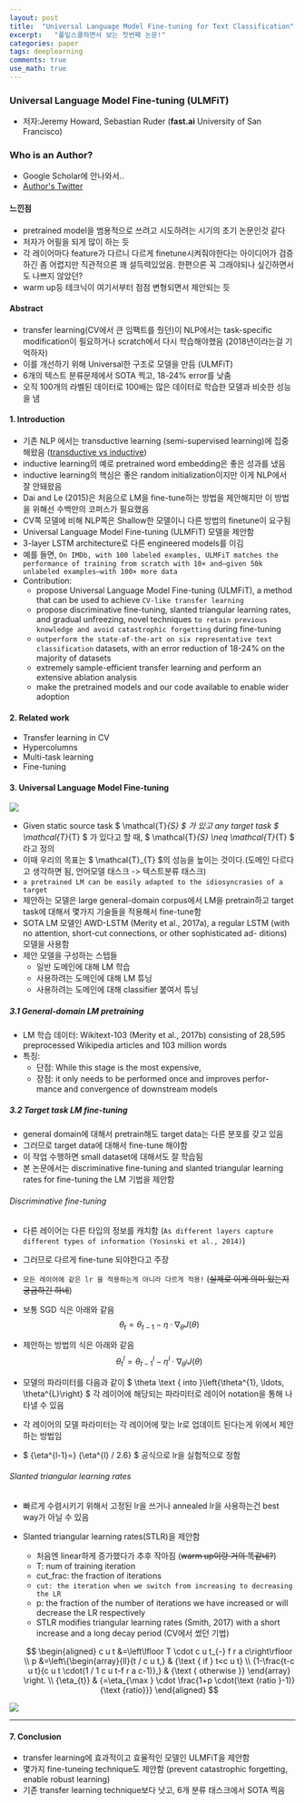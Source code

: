 ```yaml
---
layout: post
title:  "Universal Language Model Fine-tuning for Text Classification"
excerpt:   "풀잎스쿨하면서 보는 첫번째 논문!"
categories: paper
tags: deeplearning
comments: true
use_math: true
---
```




### Universal Language Model Fine-tuning (ULMFiT)
- 저자:Jeremy Howard, Sebastian Ruder (**fast.ai** University of San Francisco)

### Who is an Author?
- Google Scholar에 안나와서..
- [Author's Twitter](https://twitter.com/jeremyphoward)


#### 느낀점
- pretrained model을 범용적으로 쓰려고 시도하려는 시기의 초기 논문인것 같다
- 저자가 어필을 되게 많이 하는 듯
- 각 레이어마다 feature가 다르니 다르게 finetune시켜줘야한다는 아이디어가 검증하긴 좀 어렵지만 직관적으론 꽤 설득력있었음. 한편으론 꼭 그래야되나 싶긴하면서도 나쁘지 않았던?
- warm up등 테크닉이 여기서부터 점점 변형되면서 제안되는 듯

#### Abstract
- transfer learning(CV에서 큰 임팩트를 줬던)이 NLP에서는 task-specific modification이 필요하거나 scratch에서 다시 학습해야했음 (2018년이라는걸 기억하자)
- 이를 개선하기 위해 Universal한 구조로 모델을 만듬 (ULMFiT)
- 6개의 텍스트 분류문제에서 SOTA 찍고, 18-24% error를 낮춤
- 오직 100개의 라벨된 데이터로 100배는 많은 데이터로 학습한 모델과 비슷한 성능을 냄 

#### 1. Introduction
- 기존 NLP 에서는 transductive learning (semi-supervised learning)에 집중해왔음 ([transductive vs inductive](https://www.quora.com/What-is-the-difference-between-inductive-and-transductive-learning))
- inductive learning의 예로 pretrained word embedding은 좋은 성과를 냈음
- inductive learning의 핵심은 좋은 random initialization이지만 이게 NLP에서 잘 안돼왔음
- Dai and Le (2015)은 처음으로 LM을 fine-tune하는 방법을 제안해지만 이 방법을 위해선 수백만의 코퍼스가 필요했음
- CV쪽 모델에 비해 NLP쪽은 Shallow한 모델이니 다른 방법의 finetune이 요구됨
- Universal Language Model Fine-tuning (ULMFiT) 모델을 제안함
- 3-layer LSTM architecture로 다른 engineered models를 이김
- 예를 들면, ``` On IMDb, with 100 labeled examples, ULMFiT matches the performance of training from scratch with 10× and—given 50k unlabeled examples—with 100× more data ```
- Contribution:
   - propose Universal Language Model Fine-tuning (ULMFiT), a method that can be used to achieve ```CV-like transfer learning```
   -  propose discriminative fine-tuning, slanted triangular learning rates, and gradual unfreezing, novel techniques ```to retain previous knowledge and avoid catastrophic forgetting``` during fine-tuning
   - ```outperform the state-of-the-art on six representative text classification``` datasets, with an error reduction of 18-24% on the majority of datasets
   - extremely sample-efficient transfer learning and perform an extensive ablation analysis
   - make the pretrained models and our code available to enable wider adoption

#### 2. Related work

- Transfer learning in CV
- Hypercolumns
- Multi-task learning
- Fine-tuning

#### 3. Universal Language Model Fine-tuning
![](/img/markdown-img-paste-20191011222956536.png)

- Given static source task  $ \mathcal{T}_{S} $ 가 있고 any target task $ \mathcal{T}_{T} $ 가 있다고 할 때, $ \mathcal{T}_{S} \neq \mathcal{T}_{T} $ 라고 정의
- 이때 우리의 목표는 $ \mathcal{T}_{T} $의 성능을 높이는 것이다.(도메인 다르다고 생각하면 됨, 언어모델 태스크 -> 텍스트분류 태스크)
- ``` a pretrained LM can be easily adapted to the idiosyncrasies of a target ```
- 제안하는 모델은 large general-domain corpus에서 LM을 pretrain하고 target task에 대해서 몇가지 기술들을 적용해서 fine-tune함
- SOTA LM 모델인 AWD-LSTM (Merity et al., 2017a), a regular LSTM (with no attention, short-cut connections, or other sophisticated ad- ditions) 모델을 사용함
- 제안 모델을 구성하는 스텝들
   - 일반 도메인에 대해 LM 학습
   - 사용하려는 도메인에 대해 LM 튜닝
   - 사용하려는 도메인에 대해 classifier 붙여서 튜닝

##### 3.1 General-domain LM pretraining 
- LM 학습 데이터: Wikitext-103 (Merity et al., 2017b) consisting of 28,595 preprocessed Wikipedia articles and 103 million words
- 특징: 
   - 단점: While this stage is the most expensive,
   - 장점: it only needs to be performed once and improves perfor- mance and convergence of downstream models

##### 3.2 Target task LM fine-tuning
- general domain에 대해서 pretrain해도 target data는 다른 분포를 갖고 있음
- 그러므로 target data에 대해서 fine-tune 해야함
- 이 작업 수행하면 small dataset에 대해서도 잘 학습됨
- 본 논문에서는 discriminative fine-tuning and slanted triangular learning rates for fine-tuning the LM 기법을 제안함

###### Discriminative fine-tuning
- 다른 레이어는 다른 타입의 정보를 캐치함 (``` As different layers capture different types of information (Yosinski et al., 2014) ```)
- 그러므로 다르게 fine-tune 되야한다고 주장
- ```모든 레이어에 같은 lr 을 적용하는게 아니라 다르게 적용!``` (~~실제로 이게 의미 있는지 궁금하긴 하네~~)
- 보통 SGD 식은 아래와 같음
$$
\theta_{t}=\theta_{t-1}-\eta \cdot \nabla_{\theta} J(\theta)
$$

- 제안하는 방법의 식은 아래와 같음
$$
\theta_{t}^{l}=\theta_{t-1}^{l}-\eta^{l} \cdot \nabla_{\theta^{l}} J(\theta)
$$
- 모델의 파라미터를 다음과 같이   $
\theta \text { into }\left\{\theta^{1}, \ldots, \theta^{L}\right\} $ 각 레이어에 해당되는 파라미터로 레이어 notation을 통해 나타낼 수 있음
- 각 레이어의 모델 파라미터는 각 레이어에 맞는 lr로 업데이트 된다는게 위에서 제안하는 방법임
- $ {\eta^{l-1}=} {\eta^{l} / 2.6}  $ 공식으로 lr을 실험적으로 정함

###### Slanted triangular learning rates
- 빠르게 수렴시키기 위해서 고정된 lr을 쓰거나 annealed lr을 사용하는건 best way가 아닐 수 있음
- Slanted triangular learning rates(STLR)을 제안함
   - 처음엔 linear하게 증가했다가 추후 작아짐 (~~warm up이랑 거의 똑같네?~~)
   - T: num of training iteration 
   - cut_frac: the fraction of iterations
   - ```cut: the iteration when we switch from increasing to decreasing the LR```
   - p: the fraction of the number of iterations we have increased or will decrease the LR respectively
   - STLR modifies triangular learning rates (Smith, 2017) with a short increase and a long decay period  (CV에서 썼던 기법)

   $$
   \begin{aligned} c u t &=\left\lfloor T \cdot c u t_{-} f r a c\right\rfloor \\ p &=\left\{\begin{array}{ll}{t / c u t,} & {\text { if } t<c u t} \\ {1-\frac{t-c u t}{c u t \cdot(1 / 1 c u t-f r a c-1)},} & {\text { otherwise }} \end{array} \right. \\ {\eta_{t}} & {=\eta_{\max } \cdot \frac{1+p \cdot(\text {ratio }-1)}{\text {ratio}}} \end{aligned}
   $$

![](/img/markdown-img-paste-20191014140750231.png)

----

#### 7. Conclusion
- transfer learning에 효과적이고 효율적인 모델인 ULMFiT을 제안함
- 몇가지 fine-tuneing technique도 제안함 (prevent catastrophic forgetting, enable robust learning)
- 기존 transfer learning technique보다 낫고, 6개 분류 태스크에서 SOTA 찍음
